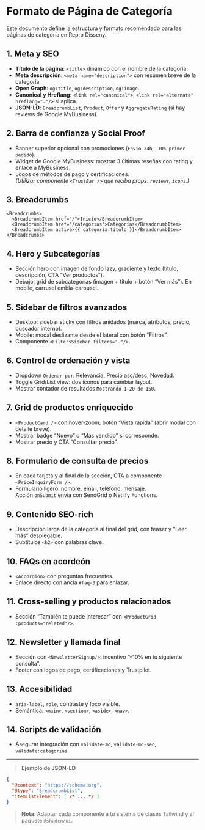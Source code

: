 # Formato de Página de Categoría

Este documento define la estructura y formato recomendado para las páginas de categoría en Repro Disseny.

## 1. Meta y SEO
- **Título de la página**: `<title>` dinámico con el nombre de la categoría.
- **Meta descripción**: `<meta name="description">` con resumen breve de la categoría.
- **Open Graph**: `og:title`, `og:description`, `og:image`.
- **Canonical y Hreflang**: `<link rel="canonical">`, `<link rel="alternate" hreflang="…"/>` si aplica.
- **JSON-LD**: `BreadcrumbList`, `Product`, `Offer` y `AggregateRating` (si hay reviews de Google MyBusiness).

## 2. Barra de confianza y Social Proof
- Banner superior opcional con promociones (`Envío 24h`, `–10% primer pedido`).
- Widget de Google MyBusiness: mostrar 3 últimas reseñas con rating y enlace a MyBusiness.
- Logos de métodos de pago y certificaciones.  
  *(Utilizar componente `<TrustBar />` que reciba props: `reviews`, `icons`.)*

## 3. Breadcrumbs
```vue
<Breadcrumbs>
  <BreadcrumbItem href="/">Inicio</BreadcrumbItem>
  <BreadcrumbItem href="/categorias">Categorías</BreadcrumbItem>
  <BreadcrumbItem active>{{ categoria.titulo }}</BreadcrumbItem>
</Breadcrumbs>
```

## 4. Hero y Subcategorías
- Sección hero con imagen de fondo lazy, gradiente y texto (título, descripción, CTA “Ver productos”).
- Debajo, grid de subcategorías (imagen + título + botón “Ver más”). En mobile, carrusel embla-carousel.

## 5. Sidebar de filtros avanzados
- Desktop: sidebar sticky con filtros anidados (marca, atributos, precio, buscador interno).  
- Mobile: modal deslizante desde el lateral con botón “Filtros”.  
- Componente `<FiltersSidebar filters="…"/>`.

## 6. Control de ordenación y vista
- Dropdown `Ordenar por`: Relevancia, Precio asc/desc, Novedad.
- Toggle Grid/List view: dos íconos para cambiar layout.
- Mostrar contador de resultados `Mostrando 1–20 de 150`.

## 7. Grid de productos enriquecido
- `<ProductCard />` con hover-zoom, botón “Vista rápida” (abrir modal con detalle breve).
- Mostrar badge “Nuevo” o “Más vendido” si corresponde.
- Mostrar precio y CTA “Consultar precio”.

## 8. Formulario de consulta de precios
- En cada tarjeta y al final de la sección, CTA a componente `<PriceInquiryForm />`.
- Formulario ligero: nombre, email, teléfono, mensaje.  
  Acción `onSubmit` envía con SendGrid o Netlify Functions.

## 9. Contenido SEO‑rich
- Descripción larga de la categoría al final del grid, con teaser y “Leer más” desplegable.
- Subtítulos `<h2>` con palabras clave.

## 10. FAQs en acordeón
- `<Accordion>` con preguntas frecuentes.
- Enlace directo con ancla `#faq-3` para enlazar.

## 11. Cross‑selling y productos relacionados
- Sección “También te puede interesar” con `<ProductGrid :products="related"/>`.

## 12. Newsletter y llamada final
- Sección con `<NewsletterSignup/>`: incentivo “–10% en tu siguiente consulta”.
- Footer con logos de pago, certificaciones y Trustpilot.

## 13. Accesibilidad
- `aria-label`, `role`, contraste y foco visible.
- Semántica: `<main>`, `<section>`, `<aside>`, `<nav>`.

## 14. Scripts de validación
- Asegurar integración con `validate-md`, `validate-md-seo`, `validate:categorias`.

---

> **Ejemplo de JSON-LD**
```json
{
  "@context": "https://schema.org",
  "@type": "BreadcrumbList",
  "itemListElement": [ /* ... */ ]
}
```

> **Nota**: Adaptar cada componente a tu sistema de clases Tailwind y al paquete `@shadcn/ui`.
